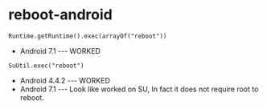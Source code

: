 # reboot-android

```
Runtime.getRuntime().exec(arrayOf("reboot"))
```
* Android 7.1 --- WORKED

```
SuUtil.exec("reboot")
```

* Android 4.4.2 --- WORKED
* Android 7.1 --- Look like worked on SU, In fact it does not require root to reboot.
